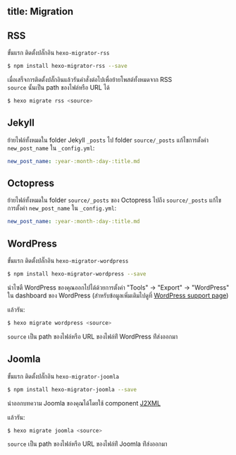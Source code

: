 title: Migration
---
## RSS

ขั้นแรก ติดตั้งปลั๊กอิน `hexo-migrator-rss`

``` bash
$ npm install hexo-migrator-rss --save
```

เมื่อเสร็จการติดตั้งปลั๊กอินแล้วรันคำสั่งต่อไปเพื่อย้ายโพสต์ทั้งหมดจาก RSS   
 `source` นั้นเป็น path ของไฟล์หรือ URL ได้

``` bash
$ hexo migrate rss <source>
```

## Jekyll

ย้ายไฟล์ทั้งหมดใน folder Jekyll  `_posts` ไป folder  `source/_posts`
แก้ไขการตั้งค่า `new_post_name` ใน `_config.yml`:


``` yaml
new_post_name: :year-:month-:day-:title.md
```

## Octopress

ย้ายไฟล์ทั้งหมดใน folder `source/_posts` ของ Octopress ไปถึง  `source/_posts`
แก้ไขการตั้งค่า `new_post_name` ใน `_config.yml`:

``` yaml
new_post_name: :year-:month-:day-:title.md
```

## WordPress

ขั้นแรก ติดตั้งปลั๊กอิน `hexo-migrator-wordpress`

``` bash
$ npm install hexo-migrator-wordpress --save
```

นำไซตื WordPress ของคุณออกไปได้ด้วยการตั้งค่า "Tools" → "Export" → 
"WordPress"  ใน dashboard ของ WordPress (สำหรับข้อมูลเพิ่มเติมไปดูที่ [WordPress support page](http://en.support.wordpress.com/export/))

แล้วรัน:

``` bash
$ hexo migrate wordpress <source>
```

`source`  เป็น  path ของไฟล์หรือ URL ของไฟล์ท่ี  WordPress ท่ีส่งออกมา

## Joomla

ขั้นแรก ติดตั้งปลั๊กอิน `hexo-migrator-joomla`

```bash
$ npm install hexo-migrator-joomla --save
```

นำออกบทความ Joomla ของคุณได้โดยใช้ component  [J2XML](http://extensions.joomla.org/extensions/migration-a-conversion/data-import-a-export/12816?qh=YToxOntpOjA7czo1OiJqMnhtbCI7fQ%3D%3D)

แล้วรัน:

```bash
$ hexo migrate joomla <source>
```

`source`  เป็น  path ของไฟล์หรือ URL ของไฟล์ท่ี  Joomla ท่ีส่งออกมา

